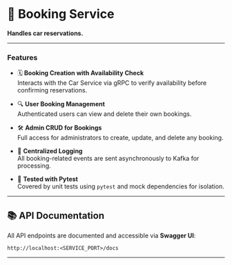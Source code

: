 # 📅 Booking Service

**Handles car reservations.**

---

### Features

- 🗓️ **Booking Creation with Availability Check**  
  Interacts with the Car Service via gRPC to verify availability before confirming reservations.

- 🔍 **User Booking Management**  
  Authenticated users can view and delete their own bookings.

- 🛠️ **Admin CRUD for Bookings**  
  Full access for administrators to create, update, and delete any booking.

- 📜 **Centralized Logging**  
  All booking-related events are sent asynchronously to Kafka for processing.

- 🧪 **Tested with Pytest**  
  Covered by unit tests using `pytest` and mock dependencies for isolation.

---

## 📚 API Documentation

All API endpoints are documented and accessible via **Swagger UI**:

```
http://localhost:<SERVICE_PORT>/docs
```

---
